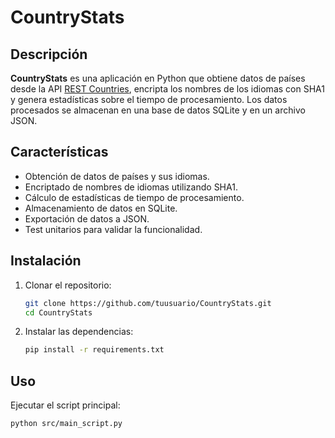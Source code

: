 # CountryStats

## Descripción
**CountryStats** es una aplicación en Python que obtiene datos de países desde la API [REST Countries](https://restcountries.com/), encripta los nombres de los idiomas con SHA1 y genera estadísticas sobre el tiempo de procesamiento. Los datos procesados se almacenan en una base de datos SQLite y en un archivo JSON.

## Características
- Obtención de datos de países y sus idiomas.
- Encriptado de nombres de idiomas utilizando SHA1.
- Cálculo de estadísticas de tiempo de procesamiento.
- Almacenamiento de datos en SQLite.
- Exportación de datos a JSON.
- Test unitarios para validar la funcionalidad.

## Instalación
1. Clonar el repositorio:
    ```bash
    git clone https://github.com/tuusuario/CountryStats.git
    cd CountryStats
    ```

2. Instalar las dependencias:
    ```bash
    pip install -r requirements.txt
    ```

## Uso
Ejecutar el script principal:
```bash
python src/main_script.py
